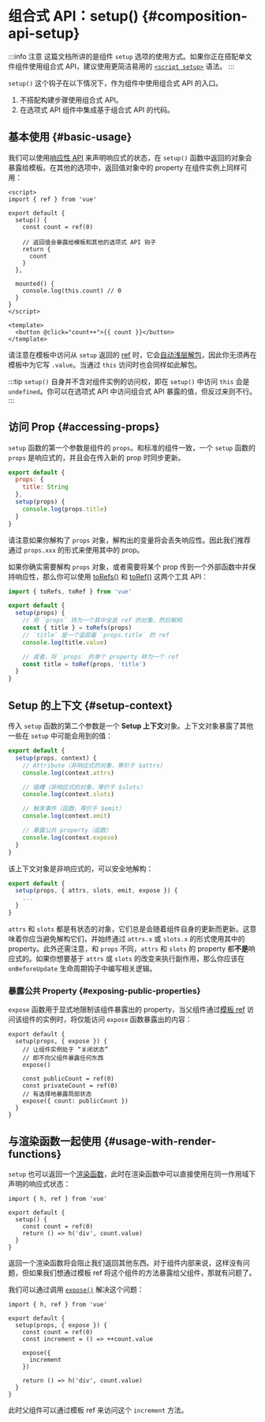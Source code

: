 # 组合式 API：setup()  {#composition-api-setup}

:::info 注意
这篇文档所讲的是组件 `setup` 选项的使用方式。如果你正在搭配单文件组件使用组合式 API，建议使用更简洁易用的 [`<script setup>`](/api/sfc-script-setup.html) 语法。
:::

`setup()` 这个钩子在以下情况下，作为组件中使用组合式 API 的入口。

1. 不搭配构建步骤使用组合式 API。
2. 在选项式 API 组件中集成基于组合式 API 的代码。

## 基本使用 {#basic-usage}

我们可以使用[响应性 API](./reactivity-core.html) 来声明响应式的状态，在 `setup()` 函数中返回的对象会暴露给模板。在其他的选项中，返回值对象中的 property 在组件实例上同样可用：<!-- 译者备注：（原文问题）这里是否使用选项和是否在组件实例上可用并没有因果关系，因此对 if 从句作了意译 -->

```vue
<script>
import { ref } from 'vue'

export default {
  setup() {
    const count = ref(0)

    // 返回值会暴露给模板和其他的选项式 API 钩子
    return {
      count
    }
  },

  mounted() {
    console.log(this.count) // 0
  }
}
</script>

<template>
  <button @click="count++">{{ count }}</button>
</template>
```

请注意在模板中访问从 `setup` 返回的 [ref](/api/reactivity-core.html#ref) 时，它会[自动浅层解包](/guide/essentials/reactivity-fundamentals.html#deep-reactivity)，因此你无须再在模板中为它写 `.value`。当通过 `this` 访问时也会同样如此解包。

:::tip
`setup()` 自身并不含对组件实例的访问权，即在 `setup()` 中访问 `this` 会是 `undefined`。你可以在选项式 API 中访问组合式 API 暴露的值，但反过来则不行。
:::

## 访问 Prop  {#accessing-props}

`setup` 函数的第一个参数是组件的 `props`。和标准的组件一致，一个 `setup` 函数的 `props` 是响应式的，并且会在传入新的 prop 时同步更新。

```js
export default {
  props: {
    title: String
  },
  setup(props) {
    console.log(props.title)
  }
}
```

请注意如果你解构了 `props` 对象，解构出的变量将会丢失响应性。因此我们推荐通过 `props.xxx` 的形式来使用其中的 prop。

如果你确实需要解构 `props` 对象，或者需要将某个 prop 传到一个外部函数中并保持响应性，那么你可以使用 [toRefs()](./reactivity-utilities.html#torefs) 和 [toRef()](/api/reactivity-utilities.html#toref) 这两个工具 API：

```js
import { toRefs, toRef } from 'vue'

export default {
  setup(props) {
    // 将 `props` 转为一个其中全是 ref 的对象，然后解构
    const { title } = toRefs(props)
    // `title` 是一个追踪着 `props.title` 的 ref
    console.log(title.value)

    // 或者，将 `props` 的单个 property 转为一个 ref
    const title = toRef(props, 'title')
  }
}
```

## Setup 的上下文 {#setup-context}

传入 `setup` 函数的第二个参数是一个 **Setup 上下文**对象。上下文对象暴露了其他一些在 `setup` 中可能会用到的值：

```js
export default {
  setup(props, context) {
    // Attribute（非响应式的对象，等价于 $attrs）
    console.log(context.attrs)

    // 插槽（非响应式的对象，等价于 $slots）
    console.log(context.slots)

    // 触发事件（函数，等价于 $emit）
    console.log(context.emit)

    // 暴露公共 property（函数）
    console.log(context.expose)
  }
}
```

该上下文对象是非响应式的，可以安全地解构：

```js
export default {
  setup(props, { attrs, slots, emit, expose }) {
    ...
  }
}
```

`attrs` 和 `slots` 都是有状态的对象，它们总是会随着组件自身的更新而更新。这意味着你应当避免解构它们，并始终通过 `attrs.x` 或 `slots.x` 的形式使用其中的 property。此外还需注意，和 `props` 不同，`attrs` 和 `slots` 的 property 都**不是**响应式的。如果你想要基于 `attrs` 或 `slots` 的改变来执行副作用，那么你应该在 `onBeforeUpdate` 生命周期钩子中编写相关逻辑。

### 暴露公共 Property {#exposing-public-properties}

`expose` 函数用于显式地限制该组件暴露出的 property，当父组件通过[模板 ref](/guide/essentials/template-refs.html#ref-on-component) 访问该组件的实例时，将仅能访问 `expose` 函数暴露出的内容：

```js{5,10}
export default {
  setup(props, { expose }) {
    // 让组件实例处于 “关闭状态”
    // 即不向父组件暴露任何东西
    expose()

    const publicCount = ref(0)
    const privateCount = ref(0)
    // 有选择地暴露局部状态
    expose({ count: publicCount })
  }
}
```

## 与渲染函数一起使用 {#usage-with-render-functions}

`setup` 也可以返回一个[渲染函数](/guide/extras/render-function.html)，此时在渲染函数中可以直接使用在同一作用域下声明的响应式状态：

```js{6}
import { h, ref } from 'vue'

export default {
  setup() {
    const count = ref(0)
    return () => h('div', count.value)
  }
}
```

返回一个渲染函数将会阻止我们返回其他东西。对于组件内部来说，这样没有问题，但如果我们想通过模板 ref 将这个组件的方法暴露给父组件，那就有问题了。

我们可以通过调用 [`expose()`](#exposing-public-properties) 解决这个问题：

```js{8-10}
import { h, ref } from 'vue'

export default {
  setup(props, { expose }) {
    const count = ref(0)
    const increment = () => ++count.value

    expose({
      increment
    })

    return () => h('div', count.value)
  }
}
```

此时父组件可以通过模板 ref 来访问这个 `increment` 方法。
